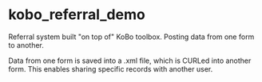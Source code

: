 # kobo_referral_demo
Referral system built "on top of" KoBo toolbox. Posting data from one form to another.

Data from one form is saved into a .xml file, which is CURLed into another form. This enables sharing specific records with another user.
